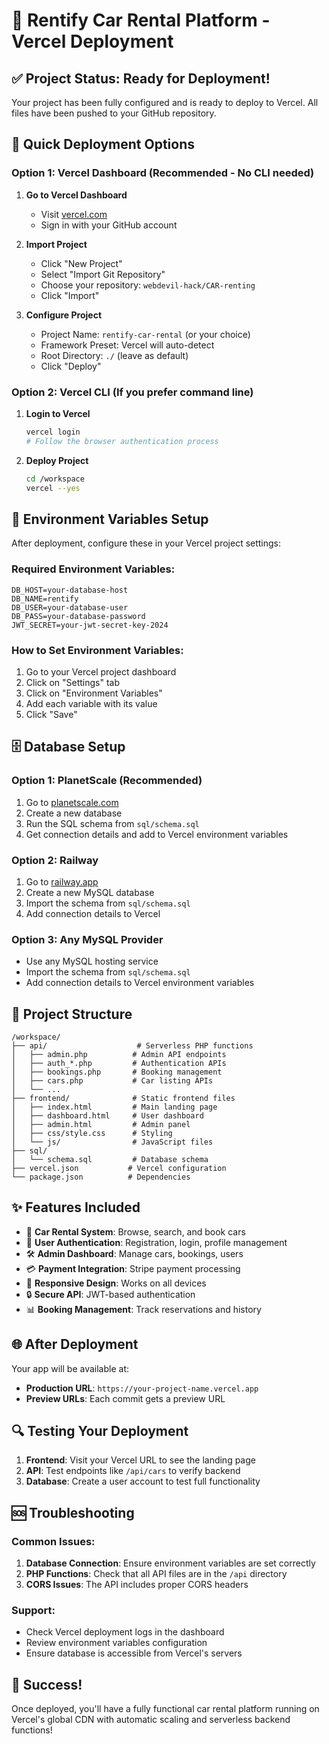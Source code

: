 # 🚀 Rentify Car Rental Platform - Vercel Deployment

## ✅ Project Status: Ready for Deployment!

Your project has been fully configured and is ready to deploy to Vercel. All files have been pushed to your GitHub repository.

## 🎯 Quick Deployment Options

### Option 1: Vercel Dashboard (Recommended - No CLI needed)

1. **Go to Vercel Dashboard**
   - Visit [vercel.com](https://vercel.com)
   - Sign in with your GitHub account

2. **Import Project**
   - Click "New Project"
   - Select "Import Git Repository"
   - Choose your repository: `webdevil-hack/CAR-renting`
   - Click "Import"

3. **Configure Project**
   - Project Name: `rentify-car-rental` (or your choice)
   - Framework Preset: Vercel will auto-detect
   - Root Directory: `./` (leave as default)
   - Click "Deploy"

### Option 2: Vercel CLI (If you prefer command line)

1. **Login to Vercel**
   ```bash
   vercel login
   # Follow the browser authentication process
   ```

2. **Deploy Project**
   ```bash
   cd /workspace
   vercel --yes
   ```

## 🔧 Environment Variables Setup

After deployment, configure these in your Vercel project settings:

### Required Environment Variables:
```
DB_HOST=your-database-host
DB_NAME=rentify
DB_USER=your-database-user
DB_PASS=your-database-password
JWT_SECRET=your-jwt-secret-key-2024
```

### How to Set Environment Variables:
1. Go to your Vercel project dashboard
2. Click on "Settings" tab
3. Click on "Environment Variables"
4. Add each variable with its value
5. Click "Save"

## 🗄️ Database Setup

### Option 1: PlanetScale (Recommended)
1. Go to [planetscale.com](https://planetscale.com)
2. Create a new database
3. Run the SQL schema from `sql/schema.sql`
4. Get connection details and add to Vercel environment variables

### Option 2: Railway
1. Go to [railway.app](https://railway.app)
2. Create a new MySQL database
3. Import the schema from `sql/schema.sql`
4. Add connection details to Vercel

### Option 3: Any MySQL Provider
- Use any MySQL hosting service
- Import the schema from `sql/schema.sql`
- Add connection details to Vercel environment variables

## 📁 Project Structure

```
/workspace/
├── api/                    # Serverless PHP functions
│   ├── admin.php          # Admin API endpoints
│   ├── auth_*.php         # Authentication APIs
│   ├── bookings.php       # Booking management
│   ├── cars.php           # Car listing APIs
│   └── ...
├── frontend/              # Static frontend files
│   ├── index.html         # Main landing page
│   ├── dashboard.html     # User dashboard
│   ├── admin.html         # Admin panel
│   ├── css/style.css      # Styling
│   └── js/                # JavaScript files
├── sql/
│   └── schema.sql         # Database schema
├── vercel.json           # Vercel configuration
└── package.json          # Dependencies
```

## ✨ Features Included

- 🚗 **Car Rental System**: Browse, search, and book cars
- 👤 **User Authentication**: Registration, login, profile management
- 🛠️ **Admin Dashboard**: Manage cars, bookings, users
- 💳 **Payment Integration**: Stripe payment processing
- 📱 **Responsive Design**: Works on all devices
- 🔒 **Secure API**: JWT-based authentication
- 📊 **Booking Management**: Track reservations and history

## 🌐 After Deployment

Your app will be available at:
- **Production URL**: `https://your-project-name.vercel.app`
- **Preview URLs**: Each commit gets a preview URL

## 🔍 Testing Your Deployment

1. **Frontend**: Visit your Vercel URL to see the landing page
2. **API**: Test endpoints like `/api/cars` to verify backend
3. **Database**: Create a user account to test full functionality

## 🆘 Troubleshooting

### Common Issues:
1. **Database Connection**: Ensure environment variables are set correctly
2. **PHP Functions**: Check that all API files are in the `/api` directory
3. **CORS Issues**: The API includes proper CORS headers

### Support:
- Check Vercel deployment logs in the dashboard
- Review environment variables configuration
- Ensure database is accessible from Vercel's servers

## 🎉 Success!

Once deployed, you'll have a fully functional car rental platform running on Vercel's global CDN with automatic scaling and serverless backend functions!